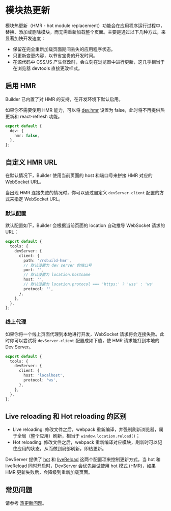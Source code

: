 # 模块热更新

模块热更新（HMR - hot module replacement）功能会在应用程序运行过程中，替换、添加或删除模块，而无需重新加载整个页面。主要是通过以下几种方式，来显著加快开发速度：

- 保留在完全重新加载页面期间丢失的应用程序状态。
- 只更新变更内容，以节省宝贵的开发时间。
- 在源代码中 CSS/JS 产生修改时，会立刻在浏览器中进行更新，这几乎相当于在浏览器 devtools 直接更改样式。

## 启用 HMR

Builder 已内置了对 HMR 的支持，在开发环境下默认启用。

如果你不需要使用 HMR 能力，可以将 [dev.hmr](/api/config-dev.html#devhmr) 设置为 false，此时将不再提供热更新和 react-refresh 功能。

```ts
export default {
  dev: {
    hmr: false,
  },
};
```

## 自定义 HMR URL

在默认情况下，Builder 使用当前页面的 host 和端口号来拼接 HMR 对应的 WebSocket URL。

当出现 HMR 连接失败的情况时，你可以通过自定义 `devServer.client` 配置的方式来指定 WebSocket URL。

### 默认配置

默认配置如下，Builder 会根据当前页面的 location 自动推导 WebSocket 请求的 URL：

```ts
export default {
  tools: {
    devServer: {
      client: {
        path: '/rsbuild-hmr',
        // 默认设置为 dev server 的端口号
        port: '',
        // 默认设置为 location.hostname
        host: '',
        // 默认设置为 location.protocol === 'https:' ? 'wss' : 'ws'
        protocol: '',
      },
    },
  },
};
```

### 线上代理

如果你将一个线上页面代理到本地进行开发，WebSocket 请求将会连接失败。此时你可以尝试将 `devServer.client` 配置成如下值，使 HMR 请求能打到本地的 Dev Server。

```ts
export default {
  tools: {
    devServer: {
      client: {
        host: 'localhost',
        protocol: 'ws',
      },
    },
  },
};
```

## Live reloading 和 Hot reloading 的区别

- Live reloading: 修改文件之后，webpack 重新编译，并强制刷新浏览器，属于全局（整个应用）刷新，相当于 `window.location.reload()`；
- Hot reloading: 修改文件之后，webpack 重新编译对应模块，刷新时可以记住应用的状态，从而做到局部刷新，即热更新。

DevServer 提供了 [hot](/api/config-tools.html#hot) 和 [liveReload](/api/config-tools.html#livereload) 这两个配置项来控制更新方式。当 hot 和 liveReload 同时开启时，DevServer 会优先尝试使用 hot 模式 (HMR)，如果 HMR 更新失败后，会降级到重新加载页面。

## 常见问题

请参考 [热更新问题](/guide/faq/hmr)。
